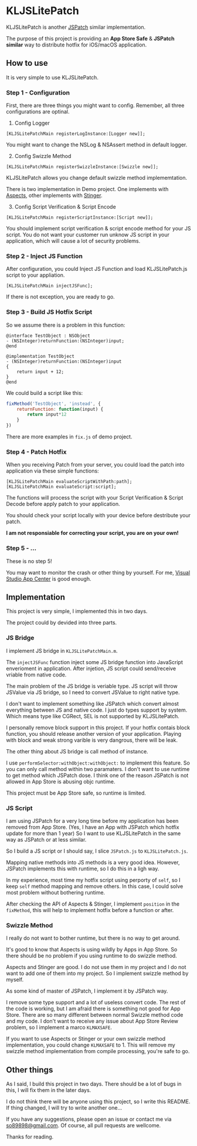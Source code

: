 # KLJSLitePatch

KLJSLitePatch is another [JSPatch](https://github.com/bang590/JSPatch) similar implementation.

The purpose of this project is providing an **App Store Safe** & **JSPatch similar** way to distribute hotfix for iOS/macOS application.

## How to use

It is very simple to use KLJSLitePatch.

### Step 1 - Configuration

First, there are three things you might want to config. Remember, all three configurations are optinal.

1. Config Logger

```objc
[KLJSLitePatchMain registerLogInstance:[Logger new]];
```

You might want to change the NSLog & NSAssert method in default logger.

2. Config Swizzle Method

```objc
[KLJSLitePatchMain registerSwizzleInstance:[Swizzle new]];
```

KLJSLitePatch allows you change default swizzle method implememtation.

There is two implementation in Demo project. One implements with [Aspects](https://github.com/steipete/Aspects), other implements with [Stinger](https://github.com/eleme/Stinger).

3. Config Script Verification & Script Encode

```objc
[KLJSLitePatchMain registerScriptInstance:[Script new]];
```

You should implement script verification & script encode method for your JS script. You do not want your customer run unknow JS script in your application, which will cause a lot of security problems.

### Step 2 - Inject JS Function

After configuration, you could Inject JS Function and load KLJSLitePatch.js script to your appliation.

```objc
[KLJSLitePatchMain injectJSFunc];
```

If there is not exception, you are ready to go.

### Step 3 - Build JS Hotfix Script

So we assume there is a problem in this function:

```objc
@interface TestObject : NSObject
- (NSInteger)returnFunction:(NSInteger)input;
@end

@implementation TestObject
- (NSInteger)returnFunction:(NSInteger)input
{
    return input + 12;
}
@end
```

We could build a script like this:

```javascript
fixMethod('TestObject', 'instead', {
    returnFunction: function(input) {
        return input*12
    }
})
```

There are more examples in `fix.js` of demo project.

### Step 4 - Patch Hotfix

When you receiving Patch from your server, you could load the patch into application via these simple functions:

```objc
[KLJSLitePatchMain evaluateScriptWithPath:path];
[KLJSLitePatchMain evaluateScript:script];
```

The functions will process the script with your Script Verification & Script Decode before apply patch to your application.

You should check your script locally with your device before destribute your patch.

**I am not responsiable for correcting your script, you are on your own!**

### Step 5 - ...

These is no step 5!

You may want to monitor the crash or other thing by yourself. For me, [Visual Studio App Center](https://appcenter.ms) is good enough.

## Implementation

This project is very simple, I implemented this in two days.

The project could by devided into three parts.

### JS Bridge

I implement JS bridge in `KLJSLitePatchMain.m`.

The `injectJSFunc` function inject some JS bridge function into JavaScript enverioment in application. After injetion, JS script could send/receive vriable from native code.

The main problem of the JS bridge is veriable type. JS script will throw JSValue via JS bridge, so I need to convert JSValue to right native type.

I don't want to implement something like JSPatch which convert almost everything between JS and native code. I just do types support by system. Which means type like CGRect, SEL is not supported by KLJSLitePatch. 

I personally remove block support in this project. If your hotfix contais block function, you should release another version of your application. Playing with block and weak strong varible is very dangrous, there will be leak.

The other thing about JS bridge is call method of instance.

I use `performSelector:withObject:withObject:` to implement this feature. So you can only call method within two paramaters. I don't want to use runtime to get method which JSPatch dose. I think one of the reason JSPatch is not allowed in App Store is abusing objc runtime.

This project must be App Store safe, so runtime is limited.

### JS Script

I am using JSPatch for a very long time before my application has been removed from App Store. (Yes, I have an App with JSPatch which hotfix update for more than 1 year) So I want to use KLJSLitePatch in the same way as JSPatch or at less similar.

So I build a JS script or I should say, I slice `JSPatch.js` to `KLJSLitePatch.js`.

Mapping native methods into JS methods is a very good idea. However, JSPatch implements this with runtime, so I do this in a ligh way.

In my experience, most time my hotfix script using perporty of `self`, so I keep `self` method mapping and remove others. In this case, I could solve most problem without bothering runtime.

After checking the API of Aspects & Stinger, I implement `position` in the `fixMethod`, this will help to implement hotfix before a function or after.

### Swizzle Method

I really do not want to bother runtime, but there is no way to get around.

It's good to know that Aspects is using wildly by Apps in App Store. So there should be no problem if you using runtime to do swizzle method.

Aspects and Stinger are good. I do not use them in my project and I do not want to add one of them into my project. So I implement swizzle method by myself.

As some kind of master of JSPatch, I implement it by JSPatch way.

I remove some type support and a lot of useless convert code. The rest of the code is working, but I am afraid there is something not good for App Store. There are so many different between normal Swizzle method code and my code. I don't want to receive any issue about App Store Review problem, so I implement a marco `KLMAXSAFE`.

If you want to use Aspects or Stinger or your own swizzle method implementation, you could change `KLMAXSAFE` to 1. This will remove my swizzle method implementation from compile processing, you're safe to go.

## Other things

As I said, I build this project in two days. There should be a lot of bugs in this, I will fix them in the later days.

I do not think there will be anyone using this project, so I write this README. If thing changed, I will try to write another one...

If you have any suggestions, please open an issue or contact me via <so89898@gmail.com>. Of course, all pull requests are wellcome.

Thanks for reading.
